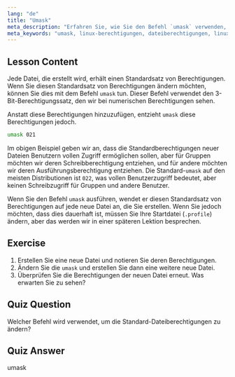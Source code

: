 ```yaml
---
lang: "de"
title: "Umask"
meta_description: "Erfahren Sie, wie Sie den Befehl `umask` verwenden, um die Standard-Dateiberechtigungen in Linux zu steuern. Verstehen Sie numerische Berechtigungen und verwalten Sie den Zugriff auf neue Dateien einfach."
meta_keywords: "umask, linux-berechtigungen, dateiberechtigungen, linux-befehle, linux für anfänger, linux-tutorial, standardberechtigungen"
---
```


## Lesson Content

Jede Datei, die erstellt wird, erhält einen Standardsatz von Berechtigungen. Wenn Sie diesen Standardsatz von Berechtigungen ändern möchten, können Sie dies mit dem Befehl `umask` tun. Dieser Befehl verwendet den 3-Bit-Berechtigungssatz, den wir bei numerischen Berechtigungen sehen.

Anstatt diese Berechtigungen hinzuzufügen, entzieht `umask` diese Berechtigungen jedoch.

```bash
umask 021
```

Im obigen Beispiel geben wir an, dass die Standardberechtigungen neuer Dateien Benutzern vollen Zugriff ermöglichen sollen, aber für Gruppen möchten wir deren Schreibberechtigung entziehen, und für andere möchten wir deren Ausführungsberechtigung entziehen. Die Standard-`umask` auf den meisten Distributionen ist `022`, was vollen Benutzerzugriff bedeutet, aber keinen Schreibzugriff für Gruppen und andere Benutzer.

Wenn Sie den Befehl `umask` ausführen, wendet er diesen Standardsatz von Berechtigungen auf jede neue Datei an, die Sie erstellen. Wenn Sie jedoch möchten, dass dies dauerhaft ist, müssen Sie Ihre Startdatei (`.profile`) ändern, aber das werden wir in einer späteren Lektion besprechen.

## Exercise

1. Erstellen Sie eine neue Datei und notieren Sie deren Berechtigungen.
2. Ändern Sie die `umask` und erstellen Sie dann eine weitere neue Datei.
3. Überprüfen Sie die Berechtigungen der neuen Datei erneut. Was erwarten Sie zu sehen?

## Quiz Question

Welcher Befehl wird verwendet, um die Standard-Dateiberechtigungen zu ändern?

## Quiz Answer

umask
